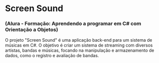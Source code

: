 # Screen Sound 
### (Alura - Formação: Aprendendo a programar em C# com Orientação a Objetos)
O projeto "Screen Sound" é uma aplicação back-end para um sistema de músicas em C#. O objetivo é criar um sistema de streaming com diversos artistas, bandas e músicas, focando na manipulação e armazenamento de dados, como o registro e avaliação de bandas.

